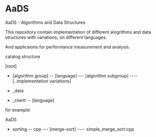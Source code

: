 AaDS
====

AaDS - Algorithms and Data Structures

This repository contain implementation of different alogrithms and data structures with variations, on different languages.

And applicaions for performance measurement and analysis.

catalog structure

[root]
- [algorithm group]
-- [language]
--- [algorithm subgroup]
---- [..implementation variations]

- _data

- _client
-- [language]

for example:

AaDS
- sorting
-- cpp
--- [merge-sort]
---- simple_merge_sort.cpp
